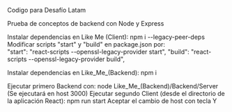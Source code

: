 Codigo para Desafío Latam

Prueba de conceptos de backend con Node y Express

Instalar dependencias en Like Me (Client): 
    npm i --legacy-peer-deps
Modificar scripts "start" y  "build" en package.json por:    
    "start": "react-scripts --openssl-legacy-provider start",
    "build": "react-scripts --openssl-legacy-provider build",

Instalar dependencias en Like_Me_(Backend): 
    npm i 

Ejecutar primero Backend con:
    node Like_Me_\(Backend\)/Backend/Server (Se ejecutará en host 3000)
Ejecutar segundo Client (desde el directorio de la aplicación React):
    npm run start 
    Aceptar el cambio de host con tecla Y